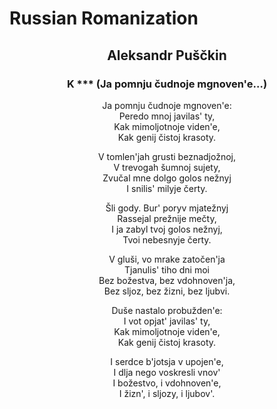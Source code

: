 # Russian Romanization

<h2 align="center">Aleksandr Puščkin</h2>

<h3 align="center"> K *** (Ja pomnju čudnoje mgnoven'e…)</h3>
<p align = center>
  Ja pomnju čudnoje mgnoven'e:<br>
  Peredo mnoj javilas' ty,<br>
  Kak mimoljotnoje viden'e,<br>
  Kak genij čistoj krasoty.<br>
</p>
<p align="center">
  V tomlen'jah grusti beznadjožnoj,<br>
  V trevogah šumnoj sujety,<br>
  Zvučal mne dolgo golos nežnyj<br>
  I snilis' milyje čerty.<br>
</p>
<p align="center">
  Šli gody. Bur' poryv mjatežnyj<br>
  Rassejal prežnije mečty,<br>
  I ja zabyl tvoj golos nežnyj,<br>
  Tvoi nebesnyje čerty.<br>
</p>
<p align="center">
  V gluši, vo mrake zatočen'ja<br>
  Tjanulis' tiho dni moi<br>
  Bez božestva, bez vdohnoven'ja,<br>
  Bez sljoz, bez žizni, bez ljubvi.<br>
</p>
<p align="center">
  Duše nastalo probužden'e:<br>
  I vot opjat' javilas' ty,<br>
  Kak mimoljotnoje viden'e,<br>
  Kak genij čistoj krasoty.<br>
</p>
<p align="center">
  I serdce b'jotsja v upojen'e,<br>
  I dlja nego voskresli vnov'<br>
  I božestvo, i vdohnoven'e,<br>
  I žizn', i sljozy, i ljubov'.<br>
</p>
